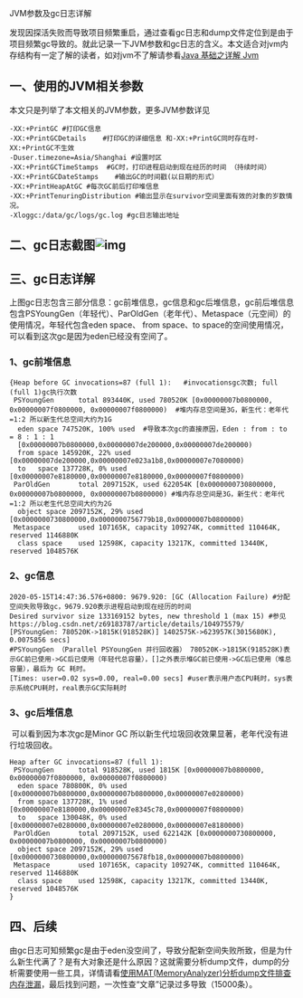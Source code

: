 JVM参数及gc日志详解



​        发现因探活失败而导致项目频繁重启，通过查看gc日志和dump文件定位到是由于项目频繁gc导致的。就此记录一下JVM参数和gc日志的含义。本文适合对jvm内存结构有一定了解的读者，如对jvm不了解请参看[Java 基础之详解 Jvm](http://www.laughitover.com//interview/2018/09/04/java-Jvm.html)



## 一、使用的JVM相关参数

本文只是列举了本文相关的JVM参数，更多JVM参数详见

```shell
-XX:+PrintGC #打印GC信息      
-XX:+PrintGCDetails    #打印GC的详细信息 和-XX:+PrintGC同时存在时-XX:+PrintGC不生效   
-Duser.timezone=Asia/Shanghai #设置时区 
-XX:+PrintGCTimeStamps  #GC时，打印进程启动到现在经历的时间 （持续时间）    
-XX:+PrintGCDateStamps    #输出GC的时间戳(以日期的形式）
-XX:+PrintHeapAtGC #每次GC前后打印堆信息        
-XX:+PrintTenuringDistribution #输出显示在survivor空间里面有效的对象的岁数情况。     
-Xloggc:/data/gc/logs/gc.log #gc日志输出地址
```

##  二、gc日志截图![img](file:///C:/Users/wangjs5/Documents/WXWork/1688852443971955/Cache/Image/2020-05/企业微信截图_15895287289249.png) 

## 三、gc日志详解

​        上图gc日志包含三部分信息：gc前堆信息，gc信息和gc后堆信息，gc前后堆信息包含PSYoungGen（年轻代）、ParOldGen（老年代）、Metaspace（元空间）的使用情况，年轻代包含eden space、 from space、to   space的空间使用情况，可以看到这次gc是因为eden已经没有空间了。

### 1、gc前堆信息

```shell
{Heap before GC invocations=87 (full 1):   #invocationsgc次数; full (full 1)gc执行次数
 PSYoungGen      total 893440K, used 780520K [0x00000007b0800000, 0x00000007f0800000, 0x00000007f0800000)  #堆内存总空间是3G，新生代：老年代=1:2 所以新生代总空间大约为1G
  eden space 747520K, 100% used  #导致本次gc的直接原因，Eden : from : to = 8 : 1 : 1
  [0x00000007b0800000,0x00000007de200000,0x00000007de200000)
  from space 145920K, 22% used [0x00000007de200000,0x00000007e023a1b8,0x00000007e7080000)
  to   space 137728K, 0% used [0x00000007e8180000,0x00000007e8180000,0x00000007f0800000)
 ParOldGen       total 2097152K, used 622054K [0x0000000730800000, 0x00000007b0800000, 0x00000007b0800000) #堆内存总空间是3G，新生代：老年代=1:2 所以老生代总空间大约为2G
  object space 2097152K, 29% used [0x0000000730800000,0x0000000756779b18,0x00000007b0800000)
 Metaspace       used 107165K, capacity 109274K, committed 110464K, reserved 1146880K
  class space    used 12598K, capacity 13217K, committed 13440K, reserved 1048576K
```

### 2、gc信息

```shell
2020-05-15T14:47:36.576+0800: 9679.920: [GC (Allocation Failure) #分配空间失败导致gc，9679.920表示进程启动到现在经历的时间
Desired survivor size 133169152 bytes, new threshold 1 (max 15) #参见https://blog.csdn.net/z69183787/article/details/104975579/
[PSYoungGen: 780520K->1815K(918528K)] 1402575K->623957K(3015680K), 0.0075856 secs] 
#PSYoungGen （Parallel PSYoungGen 并行回收器） 780520K->1815K(918528K)表示GC前已使用->GC后已使用（年轻代总容量），[]之外表示堆GC前已使用->GC后已使用（堆总容量），最后为 GC 耗时。
[Times: user=0.02 sys=0.00, real=0.00 secs] #user表示用户态CPU耗时，sys表示系统CPU耗时，real表示GC实际耗时 
```

### 3、gc后堆信息 

​        可以看到因为本次gc是Minor GC 所以新生代垃圾回收效果显著，老年代没有进行垃圾回收。

```shell
Heap after GC invocations=87 (full 1):
 PSYoungGen      total 918528K, used 1815K [0x00000007b0800000, 0x00000007f0800000, 0x00000007f0800000) 
  eden space 780800K, 0% used [0x00000007b0800000,0x00000007b0800000,0x00000007e0280000)
  from space 137728K, 1% used [0x00000007e8180000,0x00000007e8345c78,0x00000007f0800000)
  to   space 130048K, 0% used [0x00000007e0280000,0x00000007e0280000,0x00000007e8180000)
 ParOldGen       total 2097152K, used 622142K [0x0000000730800000, 0x00000007b0800000, 0x00000007b0800000)
  object space 2097152K, 29% used [0x0000000730800000,0x000000075678fb18,0x00000007b0800000)
 Metaspace       used 107165K, capacity 109274K, committed 110464K, reserved 1146880K
  class space    used 12598K, capacity 13217K, committed 13440K, reserved 1048576K
}
```

## 四、后续

​        由gc日志可知频繁gc是由于eden没空间了，导致分配新空间失败所致，但是为什么新生代满了？是有大对象还是什么原因？这就需要分析dump文件，dump的分析需要使用一些工具，详情请看[使用MAT(MemoryAnalyzer)分析dump文件排查内存泄漏](http://www.laughitover.com//interview/2020/01/23/MAT.html)，最后找到问题，一次性查“文章”记录过多导致（15000条）。